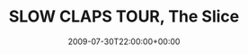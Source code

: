 ---
templateKey: event
guid: 0894e0ae-6eab-11ea-99c5-002590d1d1b0
date: 2009-07-30T22:00:00+00:00
eventTime: '10pm'
title: SLOW CLAPS TOUR, The Slice
artist: SLOW CLAPS TOUR
city: Lethbridge
venue: The Slice
group: PPF House
---